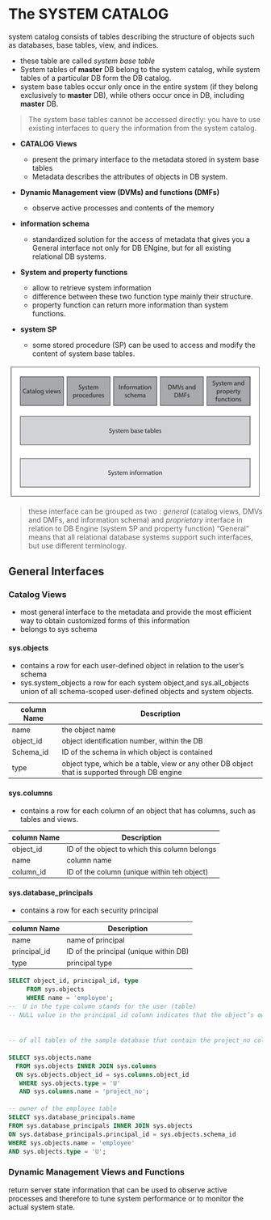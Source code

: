 # The SYSTEM CATALOG

system catalog consists of tables describing the structure of objects such as databases, base tables, view, and indices.

- these table are called *system base table*
- System tables of **master** DB belong to the system catalog, while system tables of a particular DB form the DB catalog.
- system base tables occur only once in the entire system (if they belong exclusively to **master** DB), while others occur once in DB, including **master** DB.

> The system base tables cannot be accessed directly: you have to use existing interfaces to query the information from the system catalog.

- **CATALOG Views**
  - present the primary interface to the metadata stored in system base tables
  - Metadata describes the attributes of objects in DB system.

- **Dynamic Management view (DVMs) and functions (DMFs)**
  - observe active processes and contents of the memory

- **information schema**
  - standardized solution for the access of metadata that gives you a General interface not only for DB ENgine, but for all existing relational DB systems.

- **System and property functions**
  - allow to retrieve system information
  - difference between these two function type mainly their structure.
  - property function can return more information than system functions.

- **system SP**
  - some stored procedure (SP) can be used to access and modify the content of system base tables.

![Graphical representation of different interfaces for system catalog](../img/graphical-representation-of-different-interfaces-system-catalog.png)

> these interface can be grouped as two : *general* (catalog views, DMVs and DMFs, and information schema) and *proprietary* interface in relation to DB Engine (system SP and property function)
> “General” means that all relational database systems support such interfaces, but use different terminology.

## General Interfaces

### Catalog Views

- most general interface to the metadata and provide the most efficient way to obtain customized forms of this information
- belongs to sys schema

#### sys.objects

- contains a row for each user-defined object in relation to the user’s
schema
- sys.system_objects a row for each system object,and sys.all_objects  union of all schema-scoped user-defined objects and system objects.

| column Name | Description|
|---| --- |
|name | the object name |
|object_id| object identification number, within the DB |
|Schema_id | ID of the schema in which object is contained|
|type| object type, which be a table, view or any other DB object that is supported through DB engine|

#### sys.columns

- contains a row for each column of an object that has columns, such as tables and views.

| column Name | Description|
|---| --- |
|object_id | ID of the object to which this column belongs |
|name| column name |
|column_id | ID of the column (unique within teh object)|

#### sys.database_principals

- contains a row for each security principal

| column Name | Description|
|---| --- |
|name | name of principal |
|principal_id| ID of the principal (unique within DB) |
|type | principal type|

```SQL
SELECT object_id, principal_id, type 
     FROM sys.objects 
     WHERE name = 'employee';
--  U in the type column stands for the user (table)
-- NULL value in the principal_id column indicates that the object’s owner is the same as the owner of the schema


-- of all tables of the sample database that contain the project_no column

SELECT sys.objects.name 
  FROM sys.objects INNER JOIN sys.columns 
  ON sys.objects.object_id = sys.columns.object_id 
   WHERE sys.objects.type = 'U' 
   AND sys.columns.name = 'project_no';

-- owner of the employee table
SELECT sys.database_principals.name 
FROM sys.database_principals INNER JOIN sys.objects 
ON sys.database_principals.principal_id = sys.objects.schema_id 
WHERE sys.objects.name = 'employee' 
AND sys.objects.type = 'U';
```

### Dynamic Management Views and Functions

return server state information that can be used to observe active processes and therefore to tune system performance or to monitor the actual system state.
